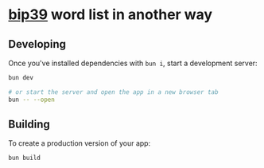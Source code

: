 # [bip39](https://github.com/bitcoin/bips/blob/master/bip-0039/bip-0039-wordlists.md) word list in another way


## Developing

Once you've installed dependencies with `bun i`, start a development server:

```bash
bun dev

# or start the server and open the app in a new browser tab
bun -- --open
```

## Building

To create a production version of your app:

```bash
bun build
```
